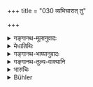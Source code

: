 +++
title = "030 व्यभिचारात् तु"

+++

<details><summary>गङ्गानथ-मूलानुवादः</summary>

[These are the same as verses 164 and 165 of Discourse V]


She, who does not fail in her duty to her husband, having her thought, speech and body well-controlled, reaches her husband’s regions; and is called ‘good’ by all gentle-men.—(29).


The woman, who, through failure in her duty to her husband, becomes an object of contempt in the world, comes to be born as a jackal and is tormented by foul diseases.—(30).
</details>

<details><summary>मेधातिथिः</summary>

[^८५]:
     J: śṛgāla**-**

पञ्चमे श्लोकाव् उभौ व्याख्यातौ (च्ड़्। म्ध् ५.१६२–६३) ॥ ९.२९–३० ॥
</details>

<details><summary>गङ्गानथ-भाष्यानुवादः</summary>

**(verses 9.29-30)**

These two verses have been already explained under Discourse V.—(29-30)
</details>

<details><summary>गङ्गानथ-तुल्य-वाक्यानि</summary>

**(verse 9.29)**

[\[See above,
5.165.\]]

**(verse 9.30)**

[\[See above,
5.164.\]]

*Vaśiṣṭha* (21.14).—‘Faithful wives who are ever pure and truthful
reside after death in the same regions with their husbands; those that are unfaithful are born as jackals.’
</details>

<details><summary>भारुचिः</summary>

यस्मात् तस्माद् आभिः भर्तृपारतन्त्र्यं न मोक्तव्यम् ॥ ९.२९–३० ॥
</details>

<details><summary>Bühler</summary>

030	But for disloyalty to her husband a wife is censured among men, and (in her next life) she is born in the womb of a jackal and tormented by diseases, the punishment of her sin.
</details>
